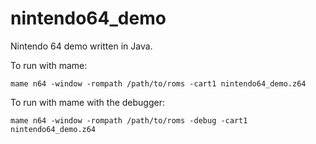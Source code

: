 # nintendo64_demo
Nintendo 64 demo written in Java.

To run with mame:

    mame n64 -window -rompath /path/to/roms -cart1 nintendo64_demo.z64

To run with mame with the debugger:

    mame n64 -window -rompath /path/to/roms -debug -cart1 nintendo64_demo.z64

